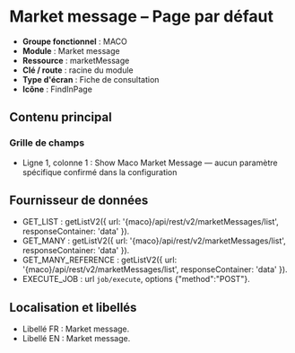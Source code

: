 # Market message – Page par défaut

- **Groupe fonctionnel** : MACO
- **Module** : Market message
- **Ressource** : marketMessage
- **Clé / route** : racine du module
- **Type d'écran** : Fiche de consultation
- **Icône** : FindInPage

## Contenu principal
### Grille de champs
- Ligne 1, colonne 1 : Show Maco Market Message — aucun paramètre spécifique confirmé dans la configuration

## Fournisseur de données
- GET_LIST : getListV2({
  url: '{maco}/api/rest/v2/marketMessages/list',
  responseContainer: 'data'
}).
- GET_MANY : getListV2({
  url: '{maco}/api/rest/v2/marketMessages/list',
  responseContainer: 'data'
}).
- GET_MANY_REFERENCE : getListV2({
  url: '{maco}/api/rest/v2/marketMessages/list',
  responseContainer: 'data'
}).
- EXECUTE_JOB : url `job/execute`, options {"method":"POST"}.

## Localisation et libellés
- Libellé FR : Market message.
- Libellé EN : Market message.